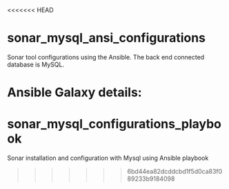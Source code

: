<<<<<<< HEAD
# sonar_mysql_ansi_configurations
Sonar tool configurations using the Ansible. The back end connected database is MySQL.

Ansible Galaxy details:
=======
# sonar_mysql_configurations_playbook
Sonar installation and configuration with Mysql using Ansible playbook
>>>>>>> 6bd44ea82dcddcbd1f5d0ca83f089233b9184098
